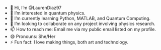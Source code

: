 - 👋 Hi, I’m @LaurenDiaz97
- 👀 I’m interested in quantum physics.
- 🌱 I’m currently learning Python, MATLAB, and Quantum Computing.
- 💞️ I’m looking to collaborate on any project involving physics research.
- 📫 How to reach me: Email me via my public email listed on my profile.
- 😄 Pronouns: She/Her
- ⚡ Fun fact: I love making things, both art and technology.

<!---
LaurenDiaz97/LaurenDiaz97 is a ✨ special ✨ repository because its `README.md` (this file) appears on your GitHub profile.
You can click the Preview link to take a look at your changes.
--->
